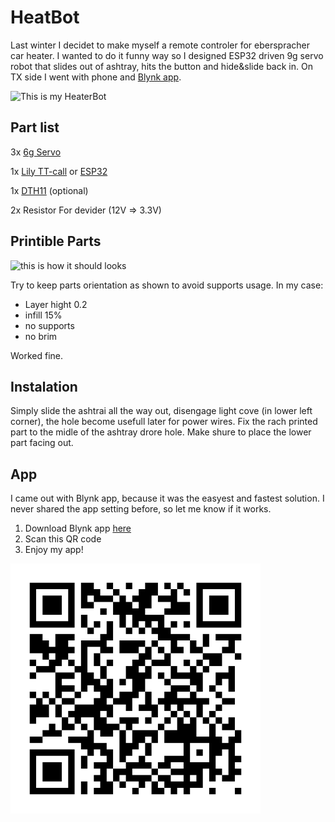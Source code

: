 # HeatBot
Last winter I decidet to make myself a remote controler for eberspracher car heater. I wanted to do it funny way so I designed ESP32 driven 9g servo robot that slides out of ashtray, hits the button and hide&slide back in. On TX side I went with phone and [Blynk app](https://blynk.io).

    

![This is my HeaterBot](IMG/videotogif.gif)

## Part list 

3x [6g Servo](https://www.laskakit.cz/plastove-micro-servo-sg90-9g--180/)

1x [Lily TT-call](https://www.laskakit.cz/lilygo-ttgo-t-call-v1-3-esp32-sim800l-wifi-gprs-modul/)   or [ESP32](https://www.laskakit.cz/iot-esp-32s-2-4ghz-dual-mode-wifi-bluetooth-rev-1--cp2102/) 

1x [DTH11](https://www.laskakit.cz/arduino-senzor-teploty-a-vlhkosti-vzduchu-dht11--modul/) (optional)

2x Resistor For devider (12V => 3.3V)



## Printible Parts

![this is how it should looks](https://github.com/PetrOdst/YodaHeatBot/blob/9296d73e1bdaa9fa9b6e57d5e98c530665e0479c/PrintibleParts/heatbot.jpg)

Try to keep parts orientation as shown to avoid supports usage.
In my case:

  - Layer hight 0.2
  - infill 15%
  - no supports
  - no brim

Worked  fine. 

## Instalation

Simply slide the ashtrai all the way out, disengage light cove (in lower left corner), the hole become usefull later for power wires. Fix the rach printed part to the midle of the ashtray drore hole. Make shure to place the lower part facing out. 

## App 

I came out with Blynk app, because it was the easyest and fastest solution. I never shared the app setting before, so let me know if it works.  

1. Download Blynk app [here](http://www.blynk.cc/appdownloads)
2. Scan this QR code
3. Enjoy my app!

![QR code](IMG/qrapka.png)
